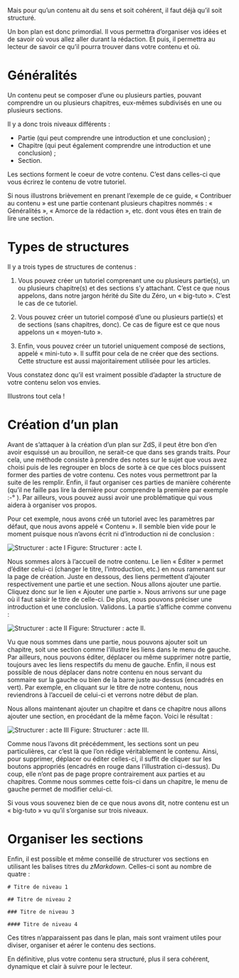 Mais pour qu’un contenu ait du sens et soit cohérent, il faut déjà qu’il soit structuré.

Un bon plan est donc primordial. Il vous permettra d’organiser vos idées et de savoir où vous allez aller durant la rédaction. Et puis, il permettra au lecteur de savoir ce qu’il pourra trouver dans votre contenu et où. 

# Généralités

Un contenu peut se composer d’une ou plusieurs parties, pouvant comprendre un ou plusieurs chapitres, eux-mêmes subdivisés en une ou plusieurs sections. 

Il y a donc trois niveaux différents :

- Partie (qui peut comprendre une introduction et une conclusion) ;
- Chapitre (qui peut également comprendre une introduction et une conclusion) ;
- Section.

Les sections forment le coeur de votre contenu. C’est dans celles-ci que vous écrirez le contenu de votre tutoriel.

Si nous illustrons brièvement en prenant l’exemple de ce guide, « Contribuer au contenu » est une partie contenant plusieurs chapitres nommés : « Généralités », « Amorce de la rédaction », etc. dont vous êtes en train de lire une section.

# Types de structures

Il y a trois types de structures de contenus :

1. Vous pouvez créer un tutoriel comprenant une ou plusieurs partie(s), un ou plusieurs chapitre(s) et des sections s’y attachant. C’est ce que nous appelons, dans notre jargon hérité du Site du Zéro, un « big-tuto ». C’est le cas de ce tutoriel.

2. Vous pouvez créer un tutoriel composé d’une ou plusieurs partie(s) et de sections (sans chapitres, donc). Ce cas de figure est ce que nous appelons un « moyen-tuto ».

3. Enfin, vous pouvez créer un tutoriel uniquement composé de sections, appelé « mini-tuto ». Il suffit pour cela de ne créer que des sections. Cette structure est aussi majoritairement utilisée pour les articles.

Vous constatez donc qu’il est vraiment possible d’adapter la structure de votre contenu selon vos envies.

Illustrons tout cela !

# Création d’un plan 

Avant de s’attaquer à la création d’un plan sur ZdS, il peut être bon d’en avoir esquissé un au brouillon, ne serait-ce que dans ses grands traits. Pour cela, une méthode consiste à prendre des notes sur le sujet que vous avez choisi puis de les regrouper en blocs de sorte à ce que ces blocs puissent former des parties de votre contenu. Ces notes vous permettront par la suite de les remplir. Enfin, il faut organiser ces parties de manière cohérente (qu’il ne faille pas lire la dernière pour comprendre la première par exemple :-° ). Par ailleurs, vous pouvez aussi avoir une problématique qui vous aidera à organiser vos propos.

Pour cet exemple, nous avons créé un tutoriel avec les paramètres par défaut, que nous avons appelé « Contenu ». Il semble bien vide pour le moment puisque nous n’avons écrit ni d’introduction ni de conclusion : 

![Structurer : acte I](https://zestedesavoir.com/media/galleries/1121/0c28359e-a366-4ae3-a51a-acd88fdf2ab7.png)
Figure: Structurer : acte I.

Nous sommes alors à l’accueil de notre contenu. Le lien « Éditer » permet d’éditer celui-ci (changer le titre, l’introduction, etc.) en nous ramenant sur la page de création. Juste en dessous, des liens permettent d’ajouter respectivement une partie et une section. Nous allons ajouter une partie. Cliquez donc sur le lien « Ajouter une partie ». Nous arrivons sur une page où il faut saisir le titre de celle-ci. De plus, nous pouvons préciser une introduction et une conclusion. Validons. La partie s’affiche comme convenu :

![Structurer : acte II](https://zestedesavoir.com/media/galleries/1121/924cc3f9-6abc-4599-b221-9c205e57b123.png)
Figure: Structurer : acte II.

Vu que nous sommes dans une partie, nous pouvons ajouter soit un chapitre, soit une section comme l’illustre les liens dans le menu de gauche. Par ailleurs, nous pouvons éditer, déplacer ou même supprimer notre partie, toujours avec les liens respectifs du menu de gauche. Enfin, il nous est possible de nous déplacer dans notre contenu en nous servant du sommaire sur la gauche ou bien de la barre juste au-dessus (encadrés en vert). Par exemple, en cliquant sur le titre de notre contenu, nous reviendrons à l’accueil de celui-ci et verrons notre début de plan.

Nous allons maintenant ajouter un chapitre et dans ce chapitre nous allons ajouter une section, en procédant de la même façon. Voici le résultat :

![Structurer : acte III](https://zestedesavoir.com/media/galleries/1121/30306b13-8041-48f2-a874-9902a8188718.png)
Figure: Structurer : acte III.

Comme nous l’avons dit précédemment, les sections sont un peu particulières, car c’est là que l’on rédige véritablement le contenu. Ainsi, pour supprimer, déplacer ou éditer celles-ci, il suffit de cliquer sur les boutons appropriés (encadrés en rouge dans l’illustration ci-dessus). Du coup, elle n’ont pas de page propre contrairement aux parties et au chapitres. Comme nous sommes cette fois-ci dans un chapitre, le menu de gauche permet de modifier celui-ci. 

Si vous vous souvenez bien de ce que nous avons dit, notre contenu est un « big-tuto » vu qu’il s’organise sur trois niveaux.

# Organiser les sections

Enfin, il est possible et même conseillé de structurer vos sections en utilisant les balises titres du *zMarkdown*. Celles-ci sont au nombre de quatre :

```text
# Titre de niveau 1

## Titre de niveau 2

### Titre de niveau 3

#### Titre de niveau 4
```

Ces titres n’apparaissent pas dans le plan, mais sont vraiment utiles pour diviser, organiser et aérer le contenu des sections.

En définitive, plus votre contenu sera structuré, plus il sera cohérent, dynamique et clair à suivre pour le lecteur.